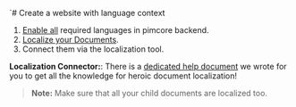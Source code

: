 `# Create a website with language context

1. [Enable all](https://pimcore.com/docs/5.0.x/Multi_Language_i18n/index.html) required languages in pimcore backend.
2. [Localize your Documents](https://pimcore.com/docs/5.0.x/Multi_Language_i18n/Localize_your_Documents.html).
3. Connect them via the localization tool.

**Localization Connector:**: There is a [dedicated help document](100_LocalizeDocuments.md) we wrote for you to get all the knowledge for heroic document localization!

> **Note:** Make sure that all your child documents are localized too.